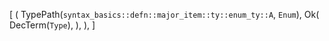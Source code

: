 [
    (
        TypePath(`syntax_basics::defn::major_item::ty::enum_ty::A`, `Enum`),
        Ok(
            DecTerm(`Type`),
        ),
    ),
]